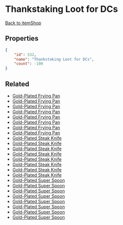 # Thankstaking Loot for DCs

<no description available>

[Back to itemShop](../item-shops.md)

## Properties

```json
{
    "id": 532,
    "name": "Thankstaking Loot for DCs",
    "count": -100
}
```

## Related

- [Gold-Plated Frying Pan](../items/16774-gold-plated-frying-pan.md)
- [Gold-Plated Frying Pan](../items/16775-gold-plated-frying-pan.md)
- [Gold-Plated Frying Pan](../items/16776-gold-plated-frying-pan.md)
- [Gold-Plated Frying Pan](../items/16777-gold-plated-frying-pan.md)
- [Gold-Plated Frying Pan](../items/16778-gold-plated-frying-pan.md)
- [Gold-Plated Frying Pan](../items/16779-gold-plated-frying-pan.md)
- [Gold-Plated Frying Pan](../items/16780-gold-plated-frying-pan.md)
- [Gold-Plated Frying Pan](../items/16781-gold-plated-frying-pan.md)
- [Gold-Plated Steak Knife](../items/16782-gold-plated-steak-knife.md)
- [Gold-Plated Steak Knife](../items/16783-gold-plated-steak-knife.md)
- [Gold-Plated Steak Knife](../items/16784-gold-plated-steak-knife.md)
- [Gold-Plated Steak Knife](../items/16785-gold-plated-steak-knife.md)
- [Gold-Plated Steak Knife](../items/16786-gold-plated-steak-knife.md)
- [Gold-Plated Steak Knife](../items/16787-gold-plated-steak-knife.md)
- [Gold-Plated Steak Knife](../items/16788-gold-plated-steak-knife.md)
- [Gold-Plated Steak Knife](../items/16789-gold-plated-steak-knife.md)
- [Gold-Plated Super Spoon](../items/16790-gold-plated-super-spoon.md)
- [Gold-Plated Super Spoon](../items/16791-gold-plated-super-spoon.md)
- [Gold-Plated Super Spoon](../items/16792-gold-plated-super-spoon.md)
- [Gold-Plated Super Spoon](../items/16793-gold-plated-super-spoon.md)
- [Gold-Plated Super Spoon](../items/16794-gold-plated-super-spoon.md)
- [Gold-Plated Super Spoon](../items/16795-gold-plated-super-spoon.md)
- [Gold-Plated Super Spoon](../items/16796-gold-plated-super-spoon.md)
- [Gold-Plated Super Spoon](../items/16797-gold-plated-super-spoon.md)

